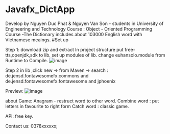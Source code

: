 # Javafx_DictApp
Develop by Nguyen Duc Phat & Nguyen Van Son - students in University of Engineering and Technology
Course : Object - Oriented Programming Course
-The Dictionary includes about 103000 English word with Vietnamese meaings.
#Set up

Step 1:
download zip and extract 
In project structure
put free-tts,openjdk,sdk to lib.
set up modules of lib.
change euhansolo.module from Runtime to Compile.
![image](https://github.com/PhatNguyenduc/Javafx_DictApp/assets/115773745/de59ef95-7e8d-41cc-a0fa-7b120356cbd5)

Step 2 
in lib ,click new -> from Maven -> search : de.jensd.fontawesomefx.commons 
                                             and  de.jensd.fontawesomefx.fontawesome
                                             and jphoenix

Preview: 
![image](https://github.com/PhatNguyenduc/Javafx_DictApp/assets/115773745/f71c1ef3-41ea-4470-a488-4b3c50b6cc3a)


about Game: 
Anagram - restruct word to other word.
Combine word : put letters in favourite to right form
Catch word : classic game.

API: free key.



Contact us: 0378xxxxxx;

